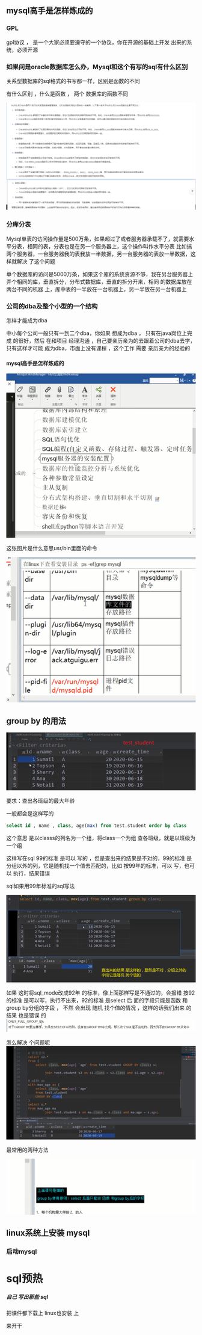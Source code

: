 ## mysql高手是怎样炼成的



### GPL

gpl协议 ，  是一个大家必须要遵守的一个协议，你在开源的基础上开发 出来的系统，必须开源 





### 如果问是oracle数据库怎么办，Mysql和这个有写的sql有什么区别 

关系型数据库的sql格式的书写都一样，区别是函数的不同

有什么区别 ，什么是函数 ，   两个 数据库的函数不同

![image-20240310174549313](https://raw.githubusercontent.com/Eat-garlic/picture/master/CWZJ/20240310174549.png)



### 分库分表

Mysql单表的访问操作量是500万条，如果超过了或者服务器承载不了，就需要水平分表，相同的表，分表也是在另一个服务器上，这个操作叫作水平分表  比如搞两个服务器，一台服务器我的表我放一半数据，另一台服务器的表放一半数据，这样就解决 了这个问题



单个数据库的访问是5000万条，如果这个库的系统资源不够，我在另台服务器上弄个相同的库，垂直拆分，分布式数据库，垂直的拆分开来，相同 的数据库放在两台不同的机器 上，库中表的一半放在一台机器上，另一半放在另一台机器上







### 公司的dba及整个小型的一个结构

怎样才能成为dba

中小每个公司一般只有一到二个dba，你如果 想成为dba ， 只有在java岗位上完成 的很好，然后 在和项目 经理沟通 ，自己要亲历亲为的去跟着公司的dba去学，只有这样才可能 成为dba，市面上没有课程 ，这个工作 需要 亲历亲为的经验的



#### mysql高手是怎样炼成的

![image-20240310172111400](https://raw.githubusercontent.com/Eat-garlic/picture/master/CWZJ/20240310172111.png)









这张图片是什么意思usr/bin里面的命令

![](https://raw.githubusercontent.com/Eat-garlic/picture/master/CWZJ/20240311021827.png)







## group by  的用法 



![image-20240311194745481](https://raw.githubusercontent.com/Eat-garlic/picture/master/CWZJ/image-20240311194745481.png)





要求：查出各班级的最大年龄

一般都会是这样写的

```sql
select id , name , class, age(max) from test.student order by class
```

这个意思 是以classs的列名为一个组，将class一个为组  查各班级，就是以班级为一个组



这样写在sql 99的标准 是可以 写的 ，但是查出来的结果是不对的，99的标准 是分组以外的列，它是随机找一个值去匹配的，比如     按99年的标准，可以 写，也可以 执行，结果错误



sql如果用99年标准的sql写法

![image-20240311200222333](https://raw.githubusercontent.com/Eat-garlic/picture/master/CWZJ/image-20240311200222333.png)

  如果 这时将sql_mode改成92年 的标准，像上面那样写是不通过的，会报错          按92的标准 是可以写，执行不出来，92的标准 是select 后 面的字段只能是函数 和group by分组的字段 ， 不然 会出现 随机 找个值的情况 ，这样的话我们出来 的结果 也是错误 的![image-20240311203015127](https://raw.githubusercontent.com/Eat-garlic/picture/master/CWZJ/image-20240311203015127.png)



怎么解决 个问题呢![image-20240311201812460](https://raw.githubusercontent.com/Eat-garlic/picture/master/CWZJ/image-20240311201812460.png)



最常用的两种方法

![image-20240311202553770](https://raw.githubusercontent.com/Eat-garlic/picture/master/CWZJ/image-20240311202553770.png)









## linux系统上安装 mysql

### 启动mysql





# sql预热

#####  自己 写出那些 sql 



把课件都下载上 linux也安装 上

来开干 





# 







